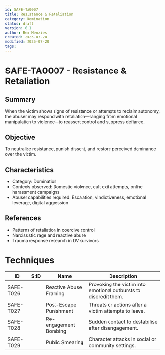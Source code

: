 ```yaml
---
id: SAFE-TA0007
title: Resistance & Retaliation
category: Domination
status: draft
version: 0.1
author: Ben Menzies
created: 2025-07-20
modified: 2025-07-20
tags:
---
```


# SAFE-TA0007 - Resistance & Retaliation

## Summary
When the victim shows signs of resistance or attempts to reclaim autonomy, the abuser may respond with retaliation—ranging from emotional manipulation to violence—to reassert control and suppress defiance.

## Objective
To neutralise resistance, punish dissent, and restore perceived dominance over the victim.

## Characteristics
- Category: Domination
- Contexts observed: Domestic violence, cult exit attempts, online harassment campaigns
- Abuser capabilities required: Escalation, vindictiveness, emotional leverage, digital aggression

## References
- Patterns of retaliation in coercive control
- Narcissistic rage and reactive abuse
- Trauma response research in DV survivors

# Techniques 

| ID       | S:ID | Name                   | Description |
|----------|------|------------------------|-------------|
| SAFE-T026 |      | Reactive Abuse Framing | Provoking the victim into emotional outbursts to discredit them. |
| SAFE-T027 |      | Post-Escape Punishment | Threats or actions after a victim attempts to leave. |
| SAFE-T028 |      | Re-engagement Bombing  | Sudden contact to destabilise after disengagement. |
| SAFE-T029 |      | Public Smearing        | Character attacks in social or community settings. |
